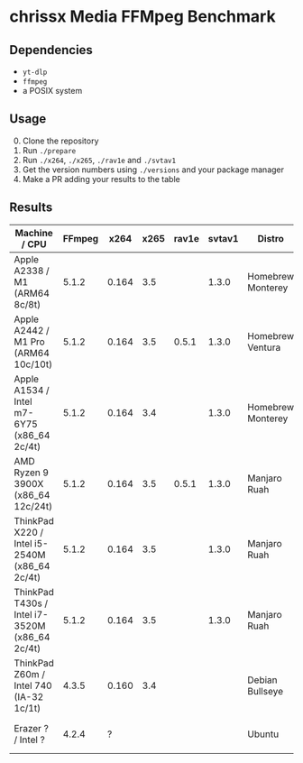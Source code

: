 # chrissx Media FFMpeg Benchmark

## Dependencies

- `yt-dlp`
- `ffmpeg`
- a POSIX system

## Usage

0. Clone the repository
1. Run `./prepare`
2. Run `./x264`, `./x265`, `./rav1e` and `./svtav1`
3. Get the version numbers using `./versions` and your package manager
4. Make a PR adding your results to the table

## Results

| Machine / CPU                                   | FFmpeg | x264  | x265 | rav1e | svtav1 | Distro            | Compiler       | Comments                   | x264  | x265   | rav1e  | svtav1 |
| ----------------------------------------------- | ------ | ----- | ---- | ----- | ------ | ----------------- | -------------- | -------------------------- | ----- | ------ | ------ | ------ |
| Apple A2338 / M1 (ARM64 8c/8t)                  | 5.1.2  | 0.164 | 3.5  |       | 1.3.0  | Homebrew Monterey | Apple clang 14 | `brew install x265 --HEAD` | 78s   | 196s   |        | 468s   |
| Apple A2442 / M1 Pro (ARM64 10c/10t)            | 5.1.2  | 0.164 | 3.5  | 0.5.1 | 1.3.0  | Homebrew Ventura  | Apple clang 14 | `brew install x265 --HEAD` | 52s   | 136s   | 10553s | 292s   |
| Apple A1534 / Intel m7-6Y75 (x86\_64 2c/4t)     | 5.1.2  | 0.164 | 3.4  |       | 1.3.0  | Homebrew Monterey | Apple clang 14 |                            | 395s  | 598s   |        | 267s   |
| AMD Ryzen 9 3900X (x86\_64 12c/24t)             | 5.1.2  | 0.164 | 3.5  | 0.5.1 | 1.3.0  | Manjaro Ruah      | GCC 12         |                            | 44s   | 94s    | 7781s  | 36s    |
| ThinkPad X220 / Intel i5-2540M (x86\_64 2c/4t)  | 5.1.2  | 0.164 | 3.5  |       | 1.3.0  | Manjaro Ruah      | GCC 12         |                            | 498s  | 855s   |        | 534s   |
| ThinkPad T430s / Intel i7-3520M (x86\_64 2c/4t) | 5.1.2  | 0.164 | 3.5  |       | 1.3.0  | Manjaro Ruah      | GCC 12         |                            | 358s  | 596s   |        | 376s   |
| ThinkPad Z60m / Intel 740 (IA-32 1c/1t)         | 4.3.5  | 0.160 | 3.4  |       |        | Debian Bullseye   | GCC 10         |                            | 3886s | 19231s |        |        |
| Erazer ? / Intel ?                              | 4.2.4  | ?     |      |       |        | Ubuntu            | GCC 9          | Niklas is very unreliable  | 306s  |        |        |        |

<!-- vim: set wrap! : -->
